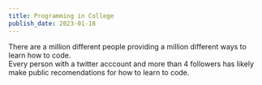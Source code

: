 ```yaml
---
title: Programming in College
publish_date: 2023-01-18
---
```


There are a million different people providing a million different ways to learn how to code.  
Every person with a twitter acccount and more than 4 followers has likely make public recomendations 
for how to learn to code.